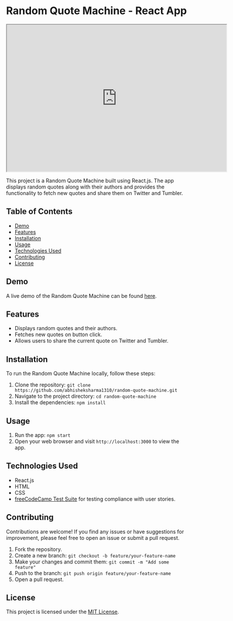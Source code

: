 # Random Quote Machine - React App

<iframe src="https://52dh47.csb.app/" width="600" height="400"></iframe>


This project is a Random Quote Machine built using React.js. The app displays random quotes along with their authors and provides the functionality to fetch new quotes and share them on Twitter and Tumbler.

## Table of Contents

- [Demo](#demo)
- [Features](#features)
- [Installation](#installation)
- [Usage](#usage)
- [Technologies Used](#technologies-used)
- [Contributing](#contributing)
- [License](#license)

## Demo

A live demo of the Random Quote Machine can be found [here](https://52dh47.csb.app/).

## Features

- Displays random quotes and their authors.
- Fetches new quotes on button click.
- Allows users to share the current quote on Twitter and Tumbler.

## Installation

To run the Random Quote Machine locally, follow these steps:

1. Clone the repository: `git clone https://github.com/abhisheksharma1310/random-quote-machine.git`
2. Navigate to the project directory: `cd random-quote-machine`
3. Install the dependencies: `npm install`

## Usage

1. Run the app: `npm start`
2. Open your web browser and visit `http://localhost:3000` to view the app.

## Technologies Used

- React.js
- HTML
- CSS
- [freeCodeCamp Test Suite](https://cdn.freecodecamp.org/testable-projects-fcc/v1/bundle.js) for testing compliance with user stories.

## Contributing

Contributions are welcome! If you find any issues or have suggestions for improvement, please feel free to open an issue or submit a pull request.

1. Fork the repository.
2. Create a new branch: `git checkout -b feature/your-feature-name`
3. Make your changes and commit them: `git commit -m "Add some feature"`
4. Push to the branch: `git push origin feature/your-feature-name`
5. Open a pull request.

## License

This project is licensed under the [MIT License](LICENSE).

